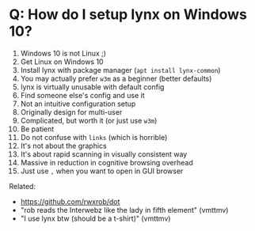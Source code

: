 # Q: How do I setup lynx on Windows 10?

1. Windows 10 is not Linux ;)
1. Get Linux on Windows 10
1. Install lynx with package manager (`apt install lynx-common`)
1. You may actually prefer `w3m` as a beginner (better defaults)
1. lynx is virtually unusable with default config
1. Find someone else's config and use it
1. Not an intuitive configuration setup 
1. Originally design for multi-user
1. Complicated, but worth it (or just use `w3m`)
1. Be patient
1. Do not confuse with `links` (which is horrible)
1. It's not about the graphics
1. It's about rapid scanning in visually consistent way
1. Massive in reduction in cognitive browsing overhead
1. Just use `,` when you want to open in GUI browser

Related:

* <https://github.com/rwxrob/dot>
* "rob reads the Interwebz like the lady in fifth element" (vmttmv)
* "I use lynx btw (should be a t-shirt)" (vmttmv)
